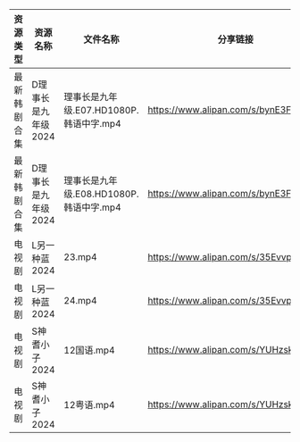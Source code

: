 | 资源类型   | 资源名称         | 文件名称                         | 分享链接                                 | 更新时间                |
| ------ | ------------ | ---------------------------- | ------------------------------------ | ------------------- |
| 最新韩剧合集 | D理事长是九年级2024 | 理事长是九年级.E07.HD1080P.韩语中字.mp4 | https://www.alipan.com/s/bynE3FP7dyz | 2024-05-22 00:05:26 |
| 最新韩剧合集 | D理事长是九年级2024 | 理事长是九年级.E08.HD1080P.韩语中字.mp4 | https://www.alipan.com/s/bynE3FP7dyz | 2024-05-22 00:05:26 |
| 电视剧    | L另一种蓝2024    | 23.mp4                       | https://www.alipan.com/s/35EvvpwSGdk | 2024-05-22 00:06:31 |
| 电视剧    | L另一种蓝2024    | 24.mp4                       | https://www.alipan.com/s/35EvvpwSGdk | 2024-05-22 00:06:30 |
| 电视剧    | S神耆小子2024    | 12国语.mp4                     | https://www.alipan.com/s/YUHzska9nMA | 2024-05-22 00:07:46 |
| 电视剧    | S神耆小子2024    | 12粤语.mp4                     | https://www.alipan.com/s/YUHzska9nMA | 2024-05-22 00:07:46 |
